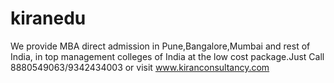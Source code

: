 # kiranedu
We provide MBA direct admission in Pune,Bangalore,Mumbai and rest of India, in top management colleges of India at the low cost  package.Just Call 8880549063/9342434003 or visit www.kiranconsultancy.com
